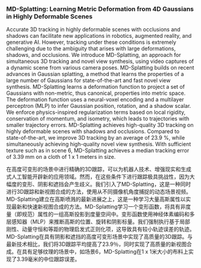 ### MD-Splatting: Learning Metric Deformation from 4D Gaussians in Highly Deformable Scenes

Accurate 3D tracking in highly deformable scenes with occlusions and shadows can facilitate new applications in robotics, augmented reality, and generative AI. However, tracking under these conditions is extremely challenging due to the ambiguity that arises with large deformations, shadows, and occlusions. We introduce MD-Splatting, an approach for simultaneous 3D tracking and novel view synthesis, using video captures of a dynamic scene from various camera poses. MD-Splatting builds on recent advances in Gaussian splatting, a method that learns the properties of a large number of Gaussians for state-of-the-art and fast novel view synthesis. MD-Splatting learns a deformation function to project a set of Gaussians with non-metric, thus canonical, properties into metric space. The deformation function uses a neural-voxel encoding and a multilayer perceptron (MLP) to infer Gaussian position, rotation, and a shadow scalar. We enforce physics-inspired regularization terms based on local rigidity, conservation of momentum, and isometry, which leads to trajectories with smaller trajectory errors. MD-Splatting achieves high-quality 3D tracking on highly deformable scenes with shadows and occlusions. Compared to state-of-the-art, we improve 3D tracking by an average of 23.9 %, while simultaneously achieving high-quality novel view synthesis. With sufficient texture such as in scene 6, MD-Splatting achieves a median tracking error of 3.39 mm on a cloth of 1 x 1 meters in size.

在高度可变形的场景中进行精确的3D跟踪，可以为机器人技术、增强现实和生成式人工智能开辟新的应用领域。然而，在这些条件下进行跟踪极具挑战性，因为大幅度的变形、阴影和遮挡会产生歧义。我们引入了MD-Splatting，这是一种同时进行3D跟踪和新视图合成的方法，使用从不同摄像机角度捕捉的动态场景视频。MD-Splatting建立在高斯喷溅的最新进展之上，这是一种学习大量高斯属性以实现最新和快速新视图合成的方法。MD-Splatting学习一个变形函数，将具有非度量（即规范）属性的一组高斯投影到度量空间中。变形函数使用神经体素编码和多层感知器（MLP）来推断高斯的位置、旋转和阴影标量。我们强制执行基于局部刚性、动量守恒和等距的物理启发式正则化项，这导致具有较小轨迹误差的轨迹。MD-Splatting在具有阴影和遮挡的高度可变形场景中实现了高质量的3D跟踪。与最新技术相比，我们将3D跟踪平均提高了23.9％，同时实现了高质量的新视图合成。在具有足够纹理的场景中，如场景6，MD-Splatting在1 x 1米大小的布料上实现了3.39毫米的中位跟踪误差。
